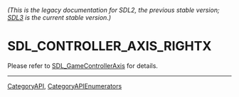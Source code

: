 ###### (This is the legacy documentation for SDL2, the previous stable version; [SDL3](https://wiki.libsdl.org/SDL3/) is the current stable version.)
# SDL_CONTROLLER_AXIS_RIGHTX

Please refer to [SDL_GameControllerAxis](SDL_GameControllerAxis) for details.

----
[CategoryAPI](CategoryAPI), [CategoryAPIEnumerators](CategoryAPIEnumerators)

